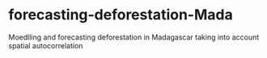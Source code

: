 # forecasting-deforestation-Mada
Moedlling and forecasting deforestation in Madagascar taking into account spatial autocorrelation
